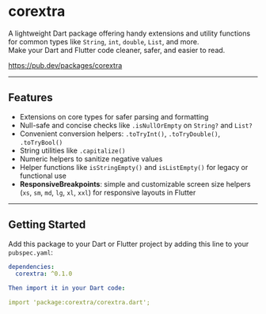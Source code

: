 
# corextra

A lightweight Dart package offering handy extensions and utility functions  
for common types like `String`, `int`, `double`, `List`, and more.  
Make your Dart and Flutter code cleaner, safer, and easier to read.

https://pub.dev/packages/corextra

---

## Features

- Extensions on core types for safer parsing and formatting  
- Null-safe and concise checks like `.isNullOrEmpty` on `String?` and `List?`  
- Convenient conversion helpers: `.toTryInt()`, `.toTryDouble()`, `.toTryBool()`  
- String utilities like `.capitalize()`  
- Numeric helpers to sanitize negative values  
- Helper functions like `isStringEmpty()` and `isListEmpty()` for legacy or functional use  
- **ResponsiveBreakpoints**: simple and customizable screen size helpers (`xs`, `sm`, `md`, `lg`, `xl`, `xxl`) for responsive layouts in Flutter

---

## Getting Started

Add this package to your Dart or Flutter project by adding this line to your `pubspec.yaml`:

```yaml
dependencies:
  corextra: ^0.1.0

Then import it in your Dart code:

import 'package:corextra/corextra.dart';
